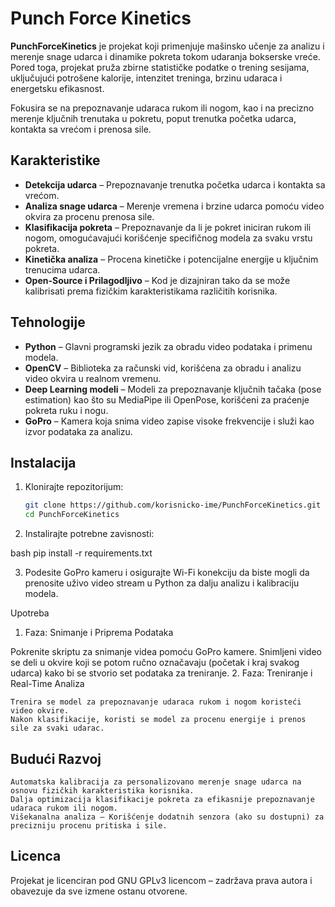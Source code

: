 # Punch Force Kinetics

**PunchForceKinetics** je projekat koji primenjuje mašinsko učenje za analizu i merenje snage udarca i dinamike pokreta tokom udaranja bokserske vreće. Pored toga, projekat pruža zbirne statističke podatke o trening sesijama, uključujući potrošene kalorije, intenzitet treninga, brzinu udaraca i energetsku efikasnost.

Fokusira se na prepoznavanje udaraca rukom ili nogom, kao i na precizno merenje ključnih trenutaka u pokretu, poput trenutka početka udarca, kontakta sa vrećom i prenosa sile.

## Karakteristike

- **Detekcija udarca** – Prepoznavanje trenutka početka udarca i kontakta sa vrećom.
- **Analiza snage udarca** – Merenje vremena i brzine udarca pomoću video okvira za procenu prenosa sile.
- **Klasifikacija pokreta** – Prepoznavanje da li je pokret iniciran rukom ili nogom, omogućavajući korišćenje specifičnog modela za svaku vrstu pokreta.
- **Kinetička analiza** – Procena kinetičke i potencijalne energije u ključnim trenucima udarca.
- **Open-Source i Prilagodljivo** – Kod je dizajniran tako da se može kalibrisati prema fizičkim karakteristikama različitih korisnika.

## Tehnologije

- **Python** – Glavni programski jezik za obradu video podataka i primenu modela.
- **OpenCV** – Biblioteka za računski vid, korišćena za obradu i analizu video okvira u realnom vremenu.
- **Deep Learning modeli** – Modeli za prepoznavanje ključnih tačaka (pose estimation) kao što su MediaPipe ili OpenPose, korišćeni za praćenje pokreta ruku i nogu.
- **GoPro** – Kamera koja snima video zapise visoke frekvencije i služi kao izvor podataka za analizu.

## Instalacija

1. Klonirajte repozitorijum:

   ```bash
   git clone https://github.com/korisnicko-ime/PunchForceKinetics.git
   cd PunchForceKinetics

2. Instalirajte potrebne zavisnosti:

bash
pip install -r requirements.txt

3. Podesite GoPro kameru i osigurajte Wi-Fi konekciju da biste mogli da prenosite uživo video stream u Python za dalju analizu i kalibraciju modela.

Upotreba
1. Faza: Snimanje i Priprema Podataka

Pokrenite skriptu za snimanje videa pomoću GoPro kamere. Snimljeni video se deli u okvire koji se potom ručno označavaju (početak i kraj svakog udarca) kako bi se stvorio set podataka za treniranje.
2. Faza: Treniranje i Real-Time Analiza

    Trenira se model za prepoznavanje udaraca rukom i nogom koristeći video okvire.
    Nakon klasifikacije, koristi se model za procenu energije i prenos sile za svaki udarac.

## Budući Razvoj

    Automatska kalibracija za personalizovano merenje snage udarca na osnovu fizičkih karakteristika korisnika.
    Dalja optimizacija klasifikacije pokreta za efikasnije prepoznavanje udaraca rukom ili nogom.
    Višekanalna analiza – Korišćenje dodatnih senzora (ako su dostupni) za precizniju procenu pritiska i sile.

## Licenca

Projekat je licenciran pod GNU GPLv3 licencom – zadržava prava autora i obavezuje da sve izmene ostanu otvorene.
